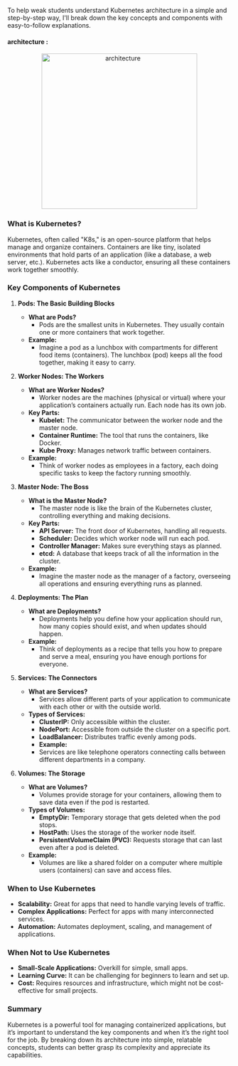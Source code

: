 To help weak students understand Kubernetes architecture in a simple and step-by-step way, I'll break down the key concepts and components with easy-to-follow explanations.
#### architecture :
<p align="center">
  <img src="https://miro.medium.com/v2/resize:fit:1400/format:webp/0*fOP7i8w794bWvUuM.png" width="350" title="architecture">
</p>


### What is Kubernetes?

Kubernetes, often called "K8s," is an open-source platform that helps manage and organize containers. Containers are like tiny,
isolated environments that hold parts of an application (like a database, a web server, etc.). Kubernetes acts like a conductor, ensuring all these containers work together smoothly.

### Key Components of Kubernetes

1. **Pods: The Basic Building Blocks**
   - **What are Pods?**
     - Pods are the smallest units in Kubernetes. They usually contain one or more containers that work together.
   - **Example:**
     - Imagine a pod as a lunchbox with compartments for different food items (containers). The lunchbox (pod) keeps all the food together, making it easy to carry.

2. **Worker Nodes: The Workers**
   - **What are Worker Nodes?**
     - Worker nodes are the machines (physical or virtual) where your application’s containers actually run. Each node has its own job.
   - **Key Parts:**
     - **Kubelet:** The communicator between the worker node and the master node.
     - **Container Runtime:** The tool that runs the containers, like Docker.
     - **Kube Proxy:** Manages network traffic between containers.
   - **Example:**
     - Think of worker nodes as employees in a factory, each doing specific tasks to keep the factory running smoothly.

3. **Master Node: The Boss**
   - **What is the Master Node?**
     - The master node is like the brain of the Kubernetes cluster, controlling everything and making decisions.
   - **Key Parts:**
     - **API Server:** The front door of Kubernetes, handling all requests.
     - **Scheduler:** Decides which worker node will run each pod.
     - **Controller Manager:** Makes sure everything stays as planned.
     - **etcd:** A database that keeps track of all the information in the cluster.
   - **Example:**
     - Imagine the master node as the manager of a factory, overseeing all operations and ensuring everything runs as planned.

4. **Deployments: The Plan**
   - **What are Deployments?**
     - Deployments help you define how your application should run, how many copies should exist, and when updates should happen.
   - **Example:**
     - Think of deployments as a recipe that tells you how to prepare and serve a meal, ensuring you have enough portions for everyone.

5. **Services: The Connectors**
   - **What are Services?**
     - Services allow different parts of your application to communicate with each other or with the outside world.
   - **Types of Services:**
     - **ClusterIP:** Only accessible within the cluster.
     - **NodePort:** Accessible from outside the cluster on a specific port.
     - **LoadBalancer:** Distributes traffic evenly among pods.
     - **Example:**
     - Services are like telephone operators connecting calls between different departments in a company.

6. **Volumes: The Storage**
   - **What are Volumes?**
     - Volumes provide storage for your containers, allowing them to save data even if the pod is restarted.
   - **Types of Volumes:**
     - **EmptyDir:** Temporary storage that gets deleted when the pod stops.
     - **HostPath:** Uses the storage of the worker node itself.
     - **PersistentVolumeClaim (PVC):** Requests storage that can last even after a pod is deleted.
   - **Example:**
     - Volumes are like a shared folder on a computer where multiple users (containers) can save and access files.

### When to Use Kubernetes

- **Scalability:** Great for apps that need to handle varying levels of traffic.
- **Complex Applications:** Perfect for apps with many interconnected services.
- **Automation:** Automates deployment, scaling, and management of applications.

### When Not to Use Kubernetes

- **Small-Scale Applications:** Overkill for simple, small apps.
- **Learning Curve:** It can be challenging for beginners to learn and set up.
- **Cost:** Requires resources and infrastructure, which might not be cost-effective for small projects.

### Summary

Kubernetes is a powerful tool for managing containerized applications, but it’s important to understand the key components and when it’s the right tool for the job. By breaking down its architecture into simple, relatable concepts, students can better grasp its complexity and appreciate its capabilities.

[def]: ttps://miro.medium.com/v2/resize:fit:1400/format:webp/0*fOP7i8w794bWvUuM.pn
[def2]: def
